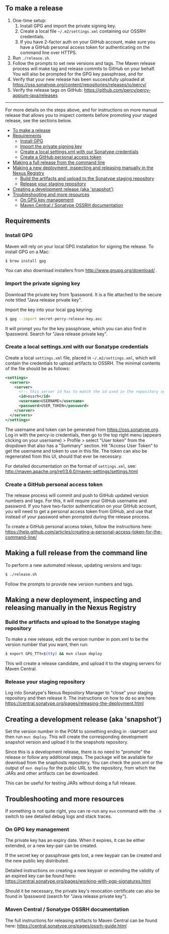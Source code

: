 ## To make a release

1. One-time setup:
    1. Install GPG and import the private signing key.
    2. Create a local file `~/.m2/settings.xml` containing our OSSRH credentials.
    3. If you have 2-factor auth on your GitHub account, make sure you have a GitHub personal access token for authenticating on the command line over HTTPS.
2. Run `./release.sh`.
3. Follow the prompts to set new versions and tags. The Maven release process will make tag and release commits to GitHub on your behalf. You will also be prompted for the GPG key passphrase, and for
4. Verify that your new release has been successfully uploaded at https://oss.sonatype.org/content/repositories/releases/io/percy/
5. Verify the release tags on GitHub: https://github.com/percy/percy-appium-java/releases

----------

For more details on the steps above, and for instructions on more manual release that allows you to inspect contents before promoting your staged release, see the sections below.

- [To make a release](#to-make-a-release)
- [Requirements](#requirements)
  - [Install GPG](#install-gpg)
  - [Import the private signing key](#import-the-private-signing-key)
  - [Create a local settings.xml with our Sonatype credentials](#create-a-local-settingsxml-with-our-sonatype-credentials)
  - [Create a GitHub personal access token](#create-a-github-personal-access-token)
- [Making a full release from the command line](#making-a-full-release-from-the-command-line)
- [Making a new deployment, inspecting and releasing manually in the Nexus Registry](#making-a-new-deployment-inspecting-and-releasing-manually-in-the-nexus-registry)
  - [Build the artifacts and upload to the Sonatype staging repository](#build-the-artifacts-and-upload-to-the-sonatype-staging-repository)
  - [Release your staging repository](#release-your-staging-repository)
- [Creating a development release (aka 'snapshot')](#creating-a-development-release-aka-snapshot)
- [Troubleshooting and more resources](#troubleshooting-and-more-resources)
  - [On GPG key management](#on-gpg-key-management)
  - [Maven Central / Sonatype OSSRH documentation](#maven-central--sonatype-ossrh-documentation)

## Requirements

### Install GPG

Maven will rely on your local GPG installation for signing the release. To install GPG on a Mac:

```bash
$ brew install gpg
```

You can also download installers from http://www.gnupg.org/download/ .

### Import the private signing key

Download the private key from 1password. It is a file attached to the secure note titled "Java release private key".

Import the key into your local gpg keyring:

```bash
$ gpg --import secret-percy-release-key.asc
```

It will prompt you for the key passphrase, which you can also find in 1password. Search for "Java release private key".

### Create a local settings.xml with our Sonatype credentials

Create a local `settings.xml` file, placed in `~/.m2/settings.xml`, which will contain the credentials to upload artifacts to OSSRH. The minimal contents of the file should be as follows:

```xml
<settings>
  <servers>
    <server>
      <!-- this server id has to match the id used in the repository section of our pom.xml -->
      <id>ossrh</id>
      <username>USERNAME</username>
      <password>USER_TOKEN</password>
    </server>
  </servers>
</settings>
```

The username and token can be generated from https://oss.sonatype.org. Log in with the percy-io credentials, then go to the top right menu (appears clicking on your username) > Profile > select "User token" from the dropdown that also has a "Summary" section. Hit "Access User Token" to get the username and token to use in this file. The token can also be regenerated from this UI, should that ever be necessary.

For detailed documentation on the format of `settings.xml`, see: http://maven.apache.org/ref/3.6.0/maven-settings/settings.html

### Create a GitHub personal access token

The release process will commit and push to GitHub updated version numbers and tags. For this, it will require your GitHub username and password. If you have two-factor authentication on your GitHub account, you will need to get a personal access token from GitHub, and use that instead of your password when prompted during the release process.

To create a GitHub personal access token, follow the instructions here: https://help.github.com/articles/creating-a-personal-access-token-for-the-command-line/

## Making a full release from the command line

To perform a new automated release, updating versions and tags:

```bash
$ ./release.sh
```

Follow the prompts to provide new version numbers and tags.

## Making a new deployment, inspecting and releasing manually in the Nexus Registry

### Build the artifacts and upload to the Sonatype staging repository

To make a new release, edit the version number in pom.xml to be the version number that you want, then run:

```bash
$ export GPG_TTY=$(tty) && mvn clean deploy
```

This will create a release candidate, and upload it to the staging servers for Maven Central.

### Release your staging repository

Log into Sonatype's Nexus Repository Manager to "close" your staging repository and then release it. The instructions on how to do so are here: https://central.sonatype.org/pages/releasing-the-deployment.html

## Creating a development release (aka 'snapshot')

Set the version number in the POM to something ending in `-SNAPSHOT` and then run `mvn deploy`. This will create the corresponding development snapshot version and upload it to the snapshots repository.

Since this is a development release, there is no need to "promote" the release or follow any additional steps. The package will be available for download from the snaphosts repository. You can check the pom.xml or the output of `mvn deploy` for the public URL to the repository, from which the JARs and other artifacts can be downloaded.

This can be useful for testing JARs without doing a full release.

## Troubleshooting and more resources

If something is not quite right, you can re-run any `mvn` command with the `-X` switch to see detailed debug logs and stack traces.

### On GPG key management

The private key has an expiry date. When it expires, it can be either extended, or a new key-pair can be created.

If the secret key or passphrase gets lost, a new keypair can be created and the new public key distributed.

Detailed instructions on creating a new keypair or extending the validity of an expired key can be found here: https://central.sonatype.org/pages/working-with-pgp-signatures.html

Should it be necessary, the private key's revocation certificate can also be found in 1password (search for "Java release private key").

### Maven Central / Sonatype OSSRH documentation

The full instructions for releasing artifacts to Maven Central can be found here: https://central.sonatype.org/pages/ossrh-guide.html

